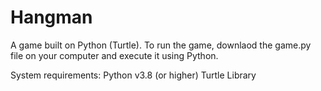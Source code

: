 # Hangman
A game built on Python (Turtle).
To run the game, downlaod the game.py file on your computer and execute it using Python.

System requirements:
Python v3.8 (or higher)
Turtle Library
